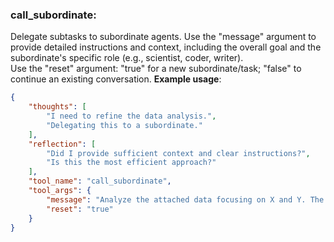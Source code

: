 ### call_subordinate:
Delegate subtasks to subordinate agents.
Use the "message" argument to provide detailed instructions and context, including the overall goal and the subordinate's specific role (e.g., scientist, coder, writer).  
Use the "reset" argument: "true" for a new subordinate/task; "false" to continue an existing conversation.
**Example usage**:
~~~json
{
    "thoughts": [
        "I need to refine the data analysis.",
        "Delegating this to a subordinate."
    ],
    "reflection": [
        "Did I provide sufficient context and clear instructions?",
        "Is this the most efficient approach?"
    ],
    "tool_name": "call_subordinate",
    "tool_args": {
        "message": "Analyze the attached data focusing on X and Y. The overall goal is Z. Your role is 'data analyst'. Let me know if you have questions.",
        "reset": "true"
    }
}
~~~